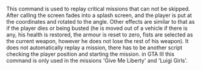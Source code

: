 This command is used to replay critical missions that can not be skipped. After calling the screen fades into a splash screen, and the player is put at the coordinates and rotated to the angle. Other effects are similar to that as if the player dies or being busted (he is moved out of a vehicle if there is any, his health is restored, the armour is reset to zero, fists are selected as the current weapon, however he does not lose the rest of his weapon). It does not automatically replay a mission, there has to be another script checking the player position and starting the mission. in GTA III this command is only used in the missions 'Give Me Liberty' and 'Luigi Girls'.
